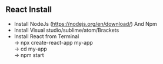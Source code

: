 ## React Install
* Install NodeJs (https://nodejs.org/en/download/) And Npm 
* Install Visual studio/sublime/atom/Brackets
* Install React from Terminal<br>
  -> npx create-react-app my-app <br>
  -> cd my-app <br>
  -> npm start <br>
